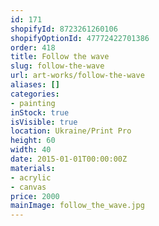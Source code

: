 ```yaml
---
id: 171
shopifyId: 8723261260106
shopifyOptionId: 47772422701386
order: 418
title: Follow the wave
slug: follow-the-wave
url: art-works/follow-the-wave
aliases: []
categories:
- painting
inStock: true
isVisible: true
location: Ukraine/Print Pro
height: 60
width: 40
date: 2015-01-01T00:00:00Z
materials:
- acrylic
- canvas
price: 2000
mainImage: follow_the_wave.jpg
---
```

